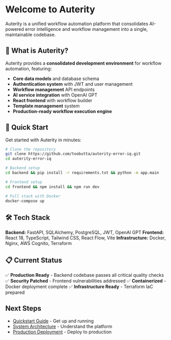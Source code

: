 # Welcome to Auterity

Auterity is a unified workflow automation platform that consolidates AI-powered error intelligence and workflow management into a single, maintainable codebase.

## 🎯 What is Auterity?

Auterity provides a **consolidated development environment** for workflow automation, featuring:

- **Core data models** and database schema
- **Authentication system** with JWT and user management
- **Workflow management** API endpoints
- **AI service integration** with OpenAI GPT
- **React frontend** with workflow builder
- **Template management** system
- **Production-ready workflow execution engine**

## 🚀 Quick Start

Get started with Auterity in minutes:

```bash
# Clone the repository
git clone https://github.com/toobutta/auterity-error-iq.git
cd auterity-error-iq

# Backend setup
cd backend && pip install -r requirements.txt && python -m app.main

# Frontend setup
cd frontend && npm install && npm run dev

# Full stack with Docker
docker-compose up
```

## 🛠 Tech Stack

**Backend:** FastAPI, SQLAlchemy, PostgreSQL, JWT, OpenAI GPT
**Frontend:** React 18, TypeScript, Tailwind CSS, React Flow, Vite
**Infrastructure:** Docker, Nginx, AWS Cognito, Terraform

## 📋 Current Status

✅ **Production Ready** - Backend codebase passes all critical quality checks
✅ **Security Patched** - Frontend vulnerabilities addressed
✅ **Containerized** - Docker deployment complete
✅ **Infrastructure Ready** - Terraform IaC prepared

## Next Steps

- [Quickstart Guide](/quickstart) - Get up and running
- [System Architecture](/architecture/system-architecture) - Understand the platform
- [Production Deployment](/deployment/production-deployment) - Deploy to production
